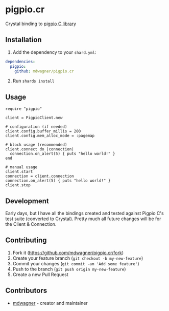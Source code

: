 # pigpio.cr

Crystal binding to [pigpio C library](https://abyz.me.uk/rpi/pigpio/cif.html)

## Installation

1. Add the dependency to your `shard.yml`:

```yml
dependencies:
  pigpio:
    github: mdwagner/pigpio.cr
```

2. Run `shards install`

## Usage

```crystal
require "pigpio"

client = PigpioClient.new

# configuration (if needed)
client.config.buffer_millis = 200
client.config.mem_alloc_mode = :pagemap

# block usage (recommended)
client.connect do |connection|
  connection.on_alert(5) { puts "hello world!" }
end

# manual usage
client.start
connection = client.connection
connection.on_alert(5) { puts "hello world!" }
client.stop
```

## Development

Early days, but I have all the bindings created and tested against Pigpio C's test suite (converted to Crystal). Pretty much all future changes will be for the Client & Connection.

## Contributing

1. Fork it (<https://github.com/mdwagner/pigpio.cr/fork>)
2. Create your feature branch (`git checkout -b my-new-feature`)
3. Commit your changes (`git commit -am 'Add some feature'`)
4. Push to the branch (`git push origin my-new-feature`)
5. Create a new Pull Request

## Contributors

- [mdwagner](https://github.com/mdwagner) - creator and maintainer
